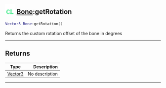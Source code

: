 ## <img src="../../.gitbook/assets/client.png" width="32" height="32" /> [Bone](../bone/README.md):getRotation

```lua
Vector3 Bone:getRotation()
```

Returns the custom rotation offset of the bone in degrees<br>

-----------------
## Returns

| Type   | Description |
| ------ | ----------: |
| [Vector3](../vector3/README.md) | No description |


--------